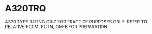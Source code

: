 # A320TRQ
A320 TYPE RATING QUIZ 
FOR PRACTICE PURPOSES ONLY.
REFER TO RELATIVE FCOM, FCTM, OM-B FOR PREPARATION.
